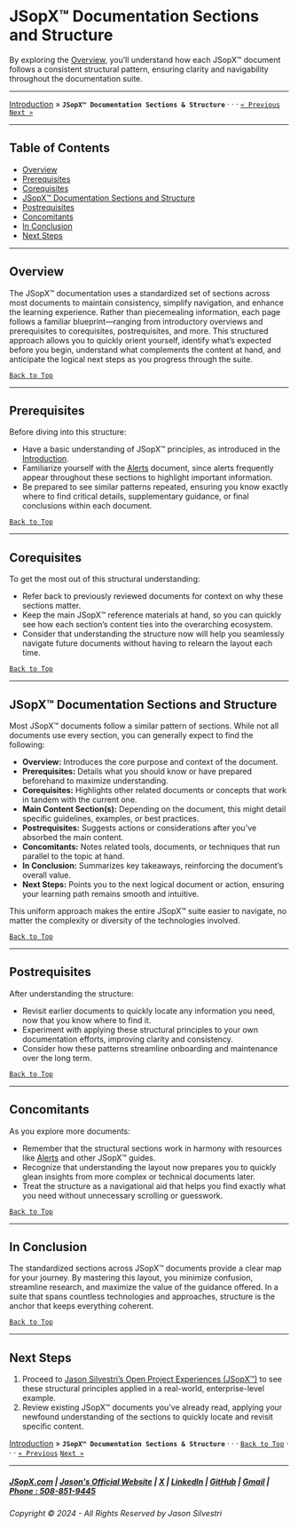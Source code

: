 # JSopX™ Documentation Sections and Structure

By exploring the [Overview](#overview), you’ll understand how each JSopX™ document follows a consistent structural pattern, ensuring clarity and navigability throughout the documentation suite.

---

[Introduction](./Introduction.md) » **`JSopX™ Documentation Sections & Structure`** · · · [`« Previous`](./Alerts.md) [`Next »`](./JasonSilvestriOpenProjectExperiences.md)

---

## Table of Contents

- [Overview](#overview)
- [Prerequisites](#prerequisites)
- [Corequisites](#corequisites)
- [JSopX™ Documentation Sections and Structure](#jsopx-documentation-sections-and-structure)
- [Postrequisites](#postrequisites)
- [Concomitants](#concomitants)
- [In Conclusion](#in-conclusion)
- [Next Steps](#next-steps)

---

## **Overview**  
The JSopX™ documentation uses a standardized set of sections across most documents to maintain consistency, simplify navigation, and enhance the learning experience. Rather than piecemealing information, each page follows a familiar blueprint—ranging from introductory overviews and prerequisites to corequisites, postrequisites, and more. This structured approach allows you to quickly orient yourself, identify what’s expected before you begin, understand what complements the content at hand, and anticipate the logical next steps as you progress through the suite.

[`Back to Top`](#table-of-contents)

---

## **Prerequisites**  
Before diving into this structure:
- Have a basic understanding of JSopX™ principles, as introduced in the [Introduction](./Introduction.md).
- Familiarize yourself with the [Alerts](./Alerts.md) document, since alerts frequently appear throughout these sections to highlight important information.
- Be prepared to see similar patterns repeated, ensuring you know exactly where to find critical details, supplementary guidance, or final conclusions within each document.

[`Back to Top`](#table-of-contents)

---

## **Corequisites**  
To get the most out of this structural understanding:
- Refer back to previously reviewed documents for context on why these sections matter.
- Keep the main JSopX™ reference materials at hand, so you can quickly see how each section’s content ties into the overarching ecosystem.
- Consider that understanding the structure now will help you seamlessly navigate future documents without having to relearn the layout each time.

[`Back to Top`](#table-of-contents)

---

## **JSopX™ Documentation Sections and Structure**  
Most JSopX™ documents follow a similar pattern of sections. While not all documents use every section, you can generally expect to find the following:

- **Overview:** Introduces the core purpose and context of the document.
- **Prerequisites:** Details what you should know or have prepared beforehand to maximize understanding.
- **Corequisites:** Highlights other related documents or concepts that work in tandem with the current one.
- **Main Content Section(s):** Depending on the document, this might detail specific guidelines, examples, or best practices.
- **Postrequisites:** Suggests actions or considerations after you’ve absorbed the main content.
- **Concomitants:** Notes related tools, documents, or techniques that run parallel to the topic at hand.
- **In Conclusion:** Summarizes key takeaways, reinforcing the document’s overall value.
- **Next Steps:** Points you to the next logical document or action, ensuring your learning path remains smooth and intuitive.

This uniform approach makes the entire JSopX™ suite easier to navigate, no matter the complexity or diversity of the technologies involved.

[`Back to Top`](#table-of-contents)

---

## **Postrequisites**  
After understanding the structure:
- Revisit earlier documents to quickly locate any information you need, now that you know where to find it.
- Experiment with applying these structural principles to your own documentation efforts, improving clarity and consistency.
- Consider how these patterns streamline onboarding and maintenance over the long term.

[`Back to Top`](#table-of-contents) 

---

## **Concomitants**  
As you explore more documents:
- Remember that the structural sections work in harmony with resources like [Alerts](./Alerts.md) and other JSopX™ guides.
- Recognize that understanding the layout now prepares you to quickly glean insights from more complex or technical documents later.
- Treat the structure as a navigational aid that helps you find exactly what you need without unnecessary scrolling or guesswork.

[`Back to Top`](#table-of-contents) 

---

## **In Conclusion**  
The standardized sections across JSopX™ documents provide a clear map for your journey. By mastering this layout, you minimize confusion, streamline research, and maximize the value of the guidance offered. In a suite that spans countless technologies and approaches, structure is the anchor that keeps everything coherent.

[`Back to Top`](#table-of-contents) 

---

## **Next Steps**  
1. Proceed to [Jason Silvestri’s Open Project Experiences (JSopX™)](./JasonSilvestriOpenProjectExperiences.md) to see these structural principles applied in a real-world, enterprise-level example.
2. Review existing JSopX™ documents you’ve already read, applying your newfound understanding of the sections to quickly locate and revisit specific content.

[Introduction](./Introduction.md) » **`JSopX™ Documentation Sections & Structure`** · · · [`Back to Top`](#table-of-contents) · · · [`« Previous`](./Alerts.md) [`Next »`](./JasonSilvestriOpenProjectExperiences.md)

---

##### [JSopX.com](https://www.jsopx.com/) | [Jason's Official Website](https://www.jsilvestri.com/) | [X](https://www.x.com/JasonSilvestri) | [LinkedIn](http://www.linkedin.com/in/JasonSilvestri) | [GitHub](https://github.com/JasonSilvestri) | [Gmail](mailto:therealjasonsilvestri@gmail.com) | [Phone : 508-851-9445](phoneto:508-851-9445)

###### Copyright © 2024 - All Rights Reserved by Jason Silvestri

